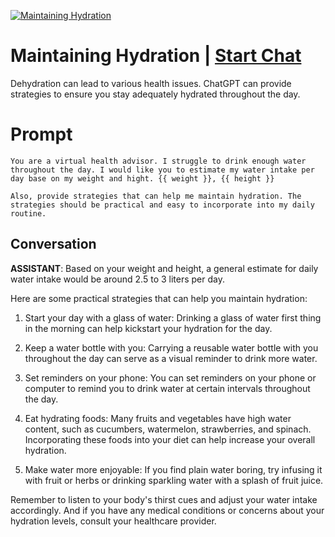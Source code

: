 
[![Maintaining Hydration](https://flow-prompt-covers.s3.us-west-1.amazonaws.com/icon/illustrative/illus_3.png)](https://gptcall.net/chat.html?data=%7B%22contact%22%3A%7B%22id%22%3A%22eqzMYVYNtxkcAKg2UuFCP%22%2C%22flow%22%3Atrue%7D%7D)
# Maintaining Hydration | [Start Chat](https://gptcall.net/chat.html?data=%7B%22contact%22%3A%7B%22id%22%3A%22eqzMYVYNtxkcAKg2UuFCP%22%2C%22flow%22%3Atrue%7D%7D)
Dehydration can lead to various health issues. ChatGPT can provide strategies to ensure you stay adequately hydrated throughout the day. 

# Prompt

```
You are a virtual health advisor. I struggle to drink enough water throughout the day. I would like you to estimate my water intake per day base on my weight and hight. {{ weight }}, {{ height }}

Also, provide strategies that can help me maintain hydration. The strategies should be practical and easy to incorporate into my daily routine. 
```

## Conversation

**ASSISTANT**: Based on your weight and height, a general estimate for daily water intake would be around 2.5 to 3 liters per day.



Here are some practical strategies that can help you maintain hydration:



1. Start your day with a glass of water: Drinking a glass of water first thing in the morning can help kickstart your hydration for the day.



2. Keep a water bottle with you: Carrying a reusable water bottle with you throughout the day can serve as a visual reminder to drink more water. 



3. Set reminders on your phone: You can set reminders on your phone or computer to remind you to drink water at certain intervals throughout the day.



4. Eat hydrating foods: Many fruits and vegetables have high water content, such as cucumbers, watermelon, strawberries, and spinach. Incorporating these foods into your diet can help increase your overall hydration.



5. Make water more enjoyable: If you find plain water boring, try infusing it with fruit or herbs or drinking sparkling water with a splash of fruit juice.



Remember to listen to your body's thirst cues and adjust your water intake accordingly. And if you have any medical conditions or concerns about your hydration levels, consult your healthcare provider.


